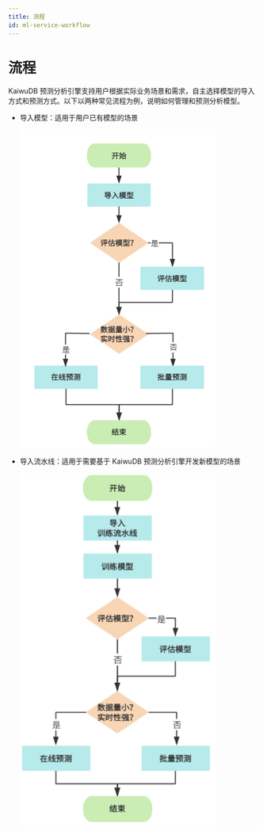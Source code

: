 ```yaml
---
title: 流程
id: ml-service-workflow
---
```


# 流程

KaiwuDB 预测分析引擎支持用户根据实际业务场景和需求，自主选择模型的导入方式和预测方式。以下以两种常见流程为例，说明如何管理和预测分析模型。

- 导入模型：适用于用户已有模型的场景

    ![](../static/ml-service/HgLGbARwmoWTNNx9DPJcYnKenhg.png)

- 导入流水线：适用于需要基于 KaiwuDB 预测分析引擎开发新模型的场景

    ![](../static/ml-service/Y4yKbmRt2onG4mxPCXlcIvp4nUf.png)
